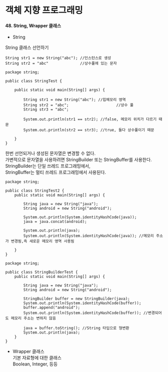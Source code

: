 # 객체 지향 프로그래밍

#### 48. String, Wrapper 클래스

* String    

String 클래스 선언하기
```
String str1 = new String("abc"); //인스턴스로 생성
String str2 = "abc"              //상수풀에 있는 문자
```

```
package string;

public class StringTest {

    public static void main(String[] args) {

        String str1 = new String("abc"); //힙메모리 영역
        String str2 = "abc";                     //상수 풀
        String str3 = "abc";

        System.out.println(str1 == str2); //false, 메모리 위치가 다르기 때문
        System.out.println(str2 == str3); //true, 둘다 상수풀이기 때문
        
    }
}
```

한번 선언되거나 생성된 문자열은 변경할 수 없다.   
가변적으로 문자열을 사용하려면 StringBuilder 또는 StringBuffer를 사용한다.   
StringBuilder는 단일 쓰레드 프로그래밍에서,  
StringBuffer는 멀티 쓰레드 프로그래밍에서 사용된다.  

```
package string;

public class StringTest2 {
    public static void main(String[] args) {

        String java = new String("java");
        String android = new String("android");

        System.out.println(System.identityHashCode(java));
        java = java.concat(android);

        System.out.println(java);
        System.out.println(System.identityHashCode(java)); //메모리 주소가 변경됨,즉 새로운 메모리 영역 사용됨

    }
}
```

```
package string;

public class StringBuilderTest {
    public static void main(String[] args) {

        String java = new String("java");
        String android = new String("android");

        StringBuilder buffer = new StringBuilder(java);
        System.out.println(System.identityHashCode(buffer));
        buffer.append("android");
        System.out.println(System.identityHashCode(buffer)); //변경되어도 메모리 주소는 변하지 않음

        java = buffer.toString(); //String 타입으로 형변환 
        System.out.println(java);
    }
}
```

* Wrapper 클래스   
기본 자료형에 대한 클래스  
Boolean, Integer, 등등    
    
    